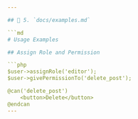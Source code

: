 ```yaml
---

## 📄 5. `docs/examples.md`

```md
# Usage Examples

## Assign Role and Permission

```php
$user->assignRole('editor');
$user->givePermissionTo('delete_post');

@can('delete_post')
    <button>Delete</button>
@endcan
---
```

